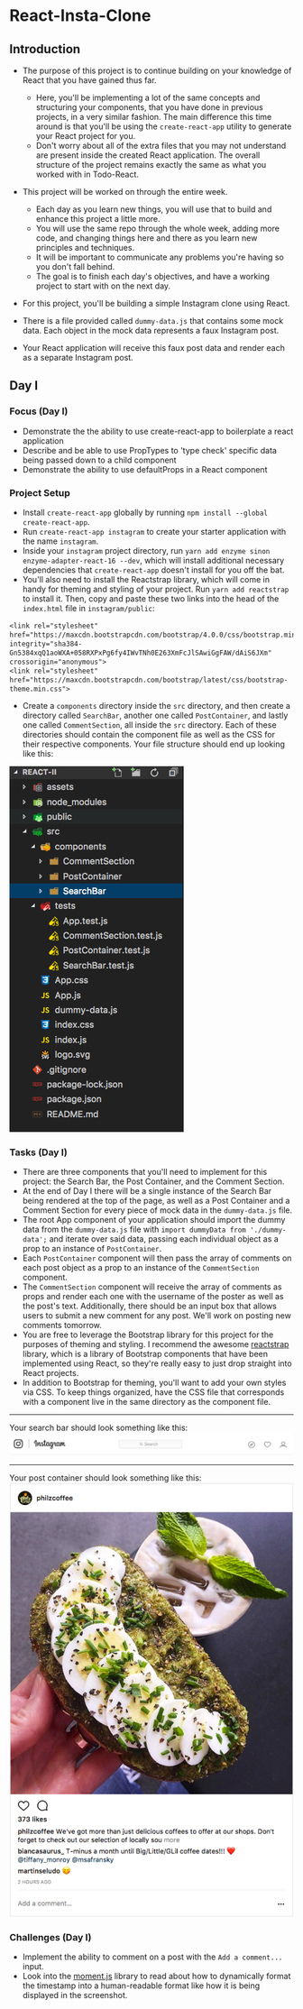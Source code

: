 # React-Insta-Clone

## Introduction
* The purpose of this project is to continue building on your knowledge of React that you have gained thus far. 
    * Here, you'll be implementing a lot of the same concepts and structuring your components, that you have done in previous projects, in a very similar fashion. The main difference this time around is that you'll be using the `create-react-app` utility to generate your React project for you. 
    * Don't worry about all of the extra files that you may not understand are present inside the created React application. The overall structure of the project remains exactly the same as what you worked with in Todo-React.

* This project will be worked on through the entire week.
    * Each day as you learn new things, you will use that to build and enhance this project a little more.
    * You will use the same repo through the whole week, adding more code, and changing things here and there as you learn new principles and techniques. 
    * It will be important to communicate any problems you're having so you don't fall behind. 
    * The goal is to finish each day's objectives, and have a working project to start with on the next day.

* For this project, you'll be building a simple Instagram clone using React. 
* There is a file provided called `dummy-data.js` that contains some mock data. Each object in the mock data represents a faux Instagram post. 
* Your React application will receive this faux post data and render each as a separate Instagram post.

## Day I
### Focus (Day I)
* Demonstrate the the ability to use create-react-app to boilerplate a react application
* Describe and be able to use PropTypes to 'type check' specific data being passed down to a child component
* Demonstrate the ability to use defaultProps in a React component

### Project Setup
* Install `create-react-app` globally by running `npm install --global create-react-app`.
* Run `create-react-app instagram` to create your starter application with the name `instagram`.
* Inside your `instagram` project directory, run `yarn add enzyme sinon enzyme-adapter-react-16 --dev`, which will install additional necessary dependencies that `create-react-app` doesn't install for you off the bat.
* You'll also need to install the Reactstrap library, which will come in handy for theming and styling of your project. Run `yarn add reactstrap` to install it. Then, copy and paste these two links into the head of the `index.html` file in `instagram/public`:

```
<link rel="stylesheet" href="https://maxcdn.bootstrapcdn.com/bootstrap/4.0.0/css/bootstrap.min.css" integrity="sha384-Gn5384xqQ1aoWXA+058RXPxPg6fy4IWvTNh0E263XmFcJlSAwiGgFAW/dAiS6JXm" crossorigin="anonymous">
<link rel="stylesheet" href="https://maxcdn.bootstrapcdn.com/bootstrap/latest/css/bootstrap-theme.min.css">
```

* Create a `components` directory inside the `src` directory, and then create a directory called `SearchBar`, another one called `PostContainer`, and lastly one called `CommentSection`, all inside the `src` directory. Each of these directories should contain the component file as well as the CSS for their respective components. Your file structure should end up looking like this:

![alt tag](/assets/folder_structure.png)

### Tasks (Day I)

* There are three components that you'll need to implement for this project: the Search Bar, the Post Container, and the Comment Section.
* At the end of Day I there will be a single instance of the Search Bar being rendered at the top of the page, as well as a Post Container and a Comment Section for every piece of mock data in the `dummy-data.js` file.
* The root App component of your application should import the dummy data from the `dummy-data.js` file with `import dummyData from './dummy-data';` and iterate over said data, passing each individual object as a prop to an instance of `PostContainer`.
* Each `PostContainer` component will then pass the array of comments on each post object as a prop to an instance of the `CommentSection` component.
* The `CommentSection` component will receive the array of comments as props and render each one with the username of the poster as well as the post's text. Additionally, there should be an input box that allows users to submit a new comment for any post. We'll work on posting new comments tomorrow.
* You are free to leverage the Bootstrap library for this project for the purposes of theming and styling. I recommend the awesome [reactstrap](https://reactstrap.github.io/) library, which is a library of Bootstrap components that have been implemented using React, so they're really easy to just drop straight into React projects.
* In addition to Bootstrap for theming, you'll want to add your own styles via CSS. To keep things organized, have the CSS file that corresponds with a component live in the same directory as the component file.

---

Your search bar should look something like this:
![alt tag](/assets/ig_search_bar.png)

---

Your post container should look something like this:
![alt tag](/assets/ig_post.png)

### Challenges (Day I)

* Implement the ability to comment on a post with the `Add a comment...` input.
* Look into the [moment.js](https://momentjs.com/) library to read about how to dynamically format the timestamp into a human-readable format like how it is being displayed in the screenshot.
